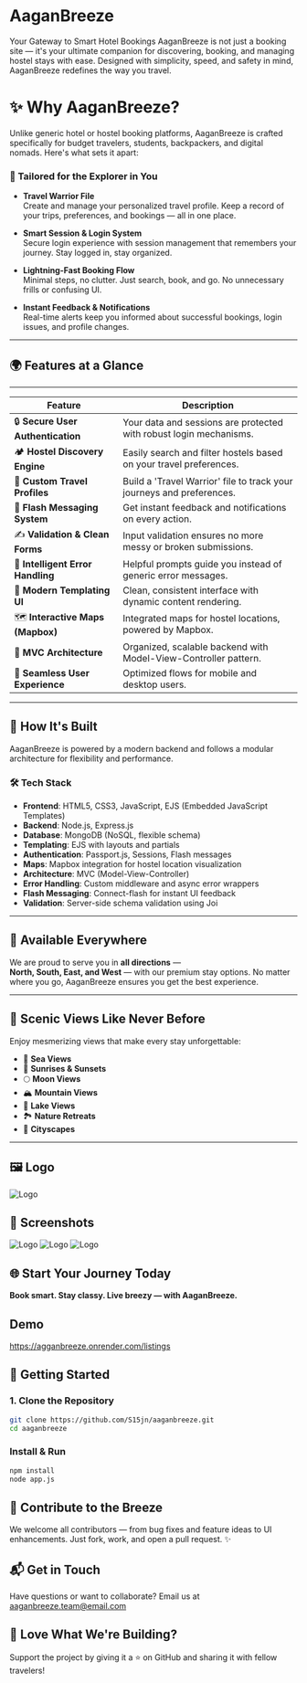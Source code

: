 
# AaganBreeze

Your Gateway to Smart Hotel Bookings
AaganBreeze is not just a booking site — it's your ultimate companion for discovering, booking, and managing hostel stays with ease. Designed with simplicity, speed, and safety in mind, AaganBreeze redefines the way you travel.

# ✨ Why AaganBreeze?
Unlike generic hotel or hostel booking platforms, AaganBreeze is crafted specifically for budget travelers, students, backpackers, and digital nomads. Here's what sets it apart:


### 🔹 Tailored for the Explorer in You

- **Travel Warrior File**  
  Create and manage your personalized travel profile. Keep a record of your trips, preferences, and bookings — all in one place.

- **Smart Session & Login System**  
  Secure login experience with session management that remembers your journey. Stay logged in, stay organized.

- **Lightning-Fast Booking Flow**  
  Minimal steps, no clutter. Just search, book, and go. No unnecessary frills or confusing UI.

- **Instant Feedback & Notifications**  
  Real-time alerts keep you informed about successful bookings, login issues, and profile changes.

---

## 🌍 Features at a Glance
---

| Feature                           | Description                                                           |
| --------------------------------- | --------------------------------------------------------------------- |
| 🔒 **Secure User Authentication** | Your data and sessions are protected with robust login mechanisms.    |
| 🏕️ **Hostel Discovery Engine**    | Easily search and filter hostels based on your travel preferences.    |
| 📄 **Custom Travel Profiles**     | Build a 'Travel Warrior' file to track your journeys and preferences. |
| 💬 **Flash Messaging System**     | Get instant feedback and notifications on every action.               |
| ✍️ **Validation & Clean Forms**   | Input validation ensures no more messy or broken submissions.         |
| 🧠 **Intelligent Error Handling** | Helpful prompts guide you instead of generic error messages.          |
| 🧼 **Modern Templating UI**       | Clean, consistent interface with dynamic content rendering.           |
| 🗺️ **Interactive Maps (Mapbox)** | Integrated maps for hostel locations, powered by Mapbox.              |
| 🧩 **MVC Architecture**           | Organized, scalable backend with Model-View-Controller pattern.       |
| 🚀 **Seamless User Experience**   | Optimized flows for mobile and desktop users.                         |

---

## 🔧 How It's Built

AaganBreeze is powered by a modern backend and follows a modular architecture for flexibility and performance.

### 🛠️ Tech Stack

- **Frontend**: HTML5, CSS3, JavaScript, EJS (Embedded JavaScript Templates)
- **Backend**: Node.js, Express.js
- **Database**: MongoDB (NoSQL, flexible schema)
- **Templating**: EJS with layouts and partials
- **Authentication**: Passport.js, Sessions, Flash messages
- **Maps**: Mapbox integration for hostel location visualization
- **Architecture**: MVC (Model-View-Controller)
- **Error Handling**: Custom middleware and async error wrappers
- **Flash Messaging**: Connect-flash for instant UI feedback
- **Validation**: Server-side schema validation using Joi

---
## 📍 Available Everywhere

We are proud to serve you in **all directions** —  
**North, South, East, and West** — with our premium stay options. No matter where you go, AaganBreeze ensures you get the best experience.

---

## 🌄 Scenic Views Like Never Before

Enjoy mesmerizing views that make every stay unforgettable:
- 🌊 **Sea Views**
- 🌅 **Sunrises & Sunsets**
- 🌕 **Moon Views**
- 🏔️ **Mountain Views**
- 🌉 **Lake Views**
- 🏞️ **Nature Retreats**
- 🌆 **Cityscapes**

---

## 🖼️ Logo


![Logo](https://drive.google.com/file/d/1af2jqSyCR27rjIrP_U5ZRwlWF2Lj8B2A/view?usp=sharing)




## 📸 Screenshots
![Logo](https://drive.google.com/file/d/1-0jw_6X7rUtSxucfS5tO89HXABdvh4BK/view?usp=drive_link)
![Logo](https://drive.google.com/file/d/1xGBwVPH-t6FMbu5jmBAa5UJ2tHU9Eoec/view?usp=drive_link)
![Logo](https://drive.google.com/file/d/1lTH5JJ66vQlWwaG_KC7e_FDW2QQSwH1M/view?usp=drive_link)


## 🌐 Start Your Journey Today

**Book smart. Stay classy. Live breezy — with AaganBreeze.**





## Demo

https://agganbreeze.onrender.com/listings

## 🚀 Getting Started

### 1. Clone the Repository

```bash
git clone https://github.com/S15jn/aaganbreeze.git
cd aaganbreeze

```

### Install & Run

```bash
npm install
node app.js
```

## 🤝 Contribute to the Breeze

We welcome all contributors — from bug fixes and feature ideas to UI enhancements. Just fork, work, and open a pull request. ✨

## 📬 Get in Touch

Have questions or want to collaborate?
Email us at aaganbreeze.team@email.com

## 🌟 Love What We're Building?

Support the project by giving it a ⭐️ on GitHub and sharing it with fellow travelers!

<!-- mcv ,mapbox   -->
